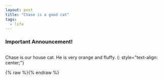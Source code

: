 ```yaml
---
layout: post
title: "Chase is a good cat"
tags:
  - life
---
```


### Important Announcement!

<img src="{{ site.url }}/images/chase_keyboard.jpg" alt="">

Chase is our house cat. He is very orange and fluffy.
{: style="text-align: center;"}

{% raw %}<img src="{{ site.url }}/images/chase_keyboard.jpg" alt="">{% endraw %}

